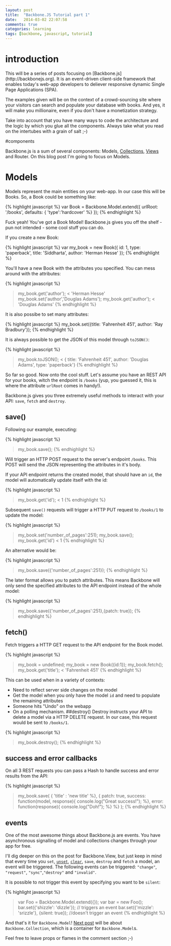 ```yaml
---
layout: post
title:  "Backbone.JS Tutorial part 1"
date:   2014-03-02 22:07:58
comments: true
categories: learning
tags: [backbone, javascript, tutorial]
---
```


<h1 id="introduction">introduction</h1>
This will be a series of posts focusing on [Backbone.js](http://backbonejs.org). It is an event-driven client-side framework that enables today's web-app developers to deliever responsive dynamic Single Page Applications (SPA).

The examples given will be on the context of a crowd-sourcing site where your visitors can search and populate your database with books. And yes, it will make you millionaire, even if you don't have a monetization strategy.

Take into account that you have many ways to code the architecture and the logic by which you glue all the components. Always take what you read on the intertubes with a grain of salt ;-)

#components

Backbone.js is a sum of several components: Models, [Collections](/learning/backbone-tutorial-2), [Views](/learning/backbone-tutorial-3) and Router. On this blog post I'm going to focus on Models.

<h1 id="models">Models </h1>
Models represent the main entities on your web-app. In our case this will be Books. So, a Book could be something like:

{% highlight javascript %}
var Book = Backbone.Model.extend({
  urlRoot: '/books',
  defaults: {
      'type':'hardcover'
    %}
});
{% endhighlight %}

Fuck yeah! You've got a Book Model!
Backbone.js gives you off the shelf - pun not intended - some cool stuff you can do.

If you create a new Book:

{% highlight javascript %}
var my_book = new Book({
  id: 1,
  type: 'paperback',
    title: 'Siddharta',
    author: 'Herman Hesse'
});
{% endhighlight %}

You'll have a new Book with the attributes you specified.
You can mess around with the attributes:

{% highlight javascript %}
> my_book.get('author');
< 'Herman Hesse'
> my_book.set('author','Douglas Adams');
> my_book.get('author');
< 'Douglas Adams'
{% endhighlight %}

It is also possibe to set many attributes:

{% highlight javascript %}
my_book.set({title: 'Fahrenheit 451', author: 'Ray Bradbury'});
{% endhighlight %}

It is always possible to get the JSON of this model through `toJSON()`:

{% highlight javascript %}
> my_book.toJSON();
< { title: 'Fahrenheit 451', author: 'Douglas Adams', type: 'paperback'}
{% endhighlight %}

So far so good. Now onto the cool stuff. Let's assume you have an REST API for your books, witch the endpoint is `/books` (yup, you guessed it, this is where the attribute `urlRoot` comes in handy!).

Backbone.js gives you three extremely useful methods to interact with your API: `save`, `fetch` and `destroy`.

<h2 id="save">save()</h2>
Following our example, executing:

{% highlight javascript %}
> my_book.save();
{% endhighlight %}

Will trigger an HTTP POST request to the server's endpoint `/books`. This POST will send the JSON representing the attributes in it's body.

If your API endpoint returns the created model, that should have an `id`, the model will automatically update itself with the id:

{% highlight javascript %}
> my_book.get('id');
< 1
{% endhighlight %}

Subsequent `save()` requests will trigger a HTTP PUT request to `/books/1` to update the model:

{% highlight javascript %}
> my_book.set('number_of_pages':251);
> my_book.save();
> my_book.get('id')
< 1
{% endhighlight %}

An alternative would be:

{% highlight javascript %}
> my_book.save({'number_of_pages':251});
{% endhighlight %}

The later format allows you to patch attributes. This means Backbone will only send the specified attributes to the API endpoint instead of the whole model:

{% highlight javascript %}
> my_book.save({'number_of_pages':251},{patch: true});
{% endhighlight %}

<h2 id="fetch">fetch()</h2>
Fetch triggers a HTTP GET request to the API endpoint for the Book model.

{% highlight javascript %}
> my_book = undefined;
> my_book = new Book({id:1});
> my_book.fetch();
> my_book.get('title');
< 'Fahrenheit 451'
{% endhighlight %}

This can be used when in a variety of contexts:
- Need to reflect server side changes on the model
- Get the model when you only have the model `id` and need to populate the remaining attributes
- Someone hits "Undo" on the webapp
- On a polling mechanism.
##destroy()
Destroy instructs your API to delete a model via a HTTP DELETE request. In our case, this request would be sent to `/books/1`.

{% highlight javascript %}
> my_book.destroy();
{% endhighlight %}

<h2 id="callbacks">success and error callbacks</h2>
On all 3 REST requests you can pass a Hash to handle success and error results from the API:

{% highlight javascript %}
> my_book.save(
  { 'title' : 'new title' %},
    {
      patch: true,
        success: function(model, response){
          console.log("Great success!");
        %},
        error: function(response){
          console.log("Doh!");
        %}
    %}
);
{% endhighlight %}



<h2 id="events">events</h2>
One of the most awesome things about Backbone.js are events. You have asynchronous signalling of model and collections changes through your app for free.

I'll dig deeper on this on the post for Backbone.View, but just keep in mind that every time you `set`, [`unset`](http://backbonejs.org/#Model-unset), [`clear`](http://backbonejs.org/#Model-clear), `save`, `destroy` and `fetch` a model, an event will be triggered. The following events can be triggered: `"change"`, `"request"`, `"sync"`,`"destroy"` and `"invalid"`.

It is possible to not trigger this event by specifying you want to be `silent`:

{% highlight javascript %}
> var Foo = Backbone.Model.extend({});
> var bar = new Foo();
> bar.set({'shizzle': 'dizzle'}); // triggers an event
> bar.set({'mizzle': 'srizzle'}, {silent: true}); //doesn't trigger an event
{% endhighlight %}

And that's it for `Backbone.Model`! [Next post](http://trenpixster.ghost.io/learning/backbone-tutorial-2/#header) will be about `Backbone.Collection`, which is a container for `Backbone.Model`s.

Feel free to leave props or flames in the comment section ;-)